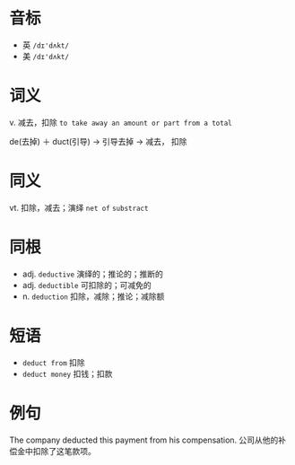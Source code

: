 # 音标

- 英 `/dɪ'dʌkt/`
- 美 `/dɪ'dʌkt/`

# 词义

v. 减去，扣除
`to take away an amount or part from a total`



de(去掉) ＋ duct(引导) → 引导去掉 → 减去， 扣除

# 同义

vt. 扣除，减去；演绎
`net of` `substract`

# 同根

- adj. `deductive` 演绎的；推论的；推断的
- adj. `deductible` 可扣除的；可减免的
- n. `deduction` 扣除，减除；推论；减除额

# 短语

- `deduct from` 扣除
- `deduct money` 扣钱；扣款

# 例句

The company deducted this payment from his compensation.
公司从他的补偿金中扣除了这笔款项。


